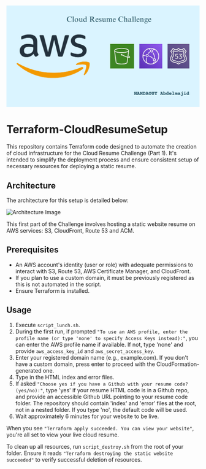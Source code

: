 ![AWS Logo](./images/aws.png)

# Terraform-CloudResumeSetup 

This repository contains Terraform code designed to automate the creation of cloud infrastructure for the Cloud Resume Challenge (Part 1). It's intended to simplify the deployment process and ensure consistent setup of necessary resources for deploying a static resume.

## Architecture

The architecture for this setup is detailed below:

![Architecture Image](./images/architecture.avif)

This first part of the Challenge involves hosting a static website resume on AWS services: S3, CloudFront, Route 53 and ACM.

## Prerequisites

- An AWS account's identity (user or role) with adequate permissions to interact with S3, Route 53, AWS Certificate Manager, and CloudFront.
- If you plan to use a custom domain, it must be previously registered as this is not automated in the script.
- Ensure Terraform is installed.

## Usage

1. Execute `script_lunch.sh`.
2. During the first run, if prompted `"To use an AWS profile, enter the profile name (or type 'none' to specify Access Keys instead):"`, you can enter the AWS profile name if available. If not, type 'none' and provide `aws_access_key_id` and `aws_secret_access_key`.
3. Enter your registered domain name (e.g., example.com). If you don't have a custom domain, press enter to proceed with the CloudFormation-generated one.
4. Type in the HTML index and error files.
5. If asked `"Choose yes if you have a Github with your resume code? (yes/no):"`, type 'yes' if your resume HTML code is in a Github repo, and provide an accessible Github URL pointing to your resume code folder. The repository should contain 'index' and 'error' files at the root, not in a nested folder. If you type 'no', the default code will be used.
6. Wait approximately 6 minutes for your website to be live.

When you see `"Terraform apply succeeded. You can view your website"`, you're all set to view your live cloud resume.

To clean up all resources, run `script_destroy.sh` from the root of your folder. Ensure it reads `"Terraform destroying the static website succeeded"` to verify successful deletion of resources.